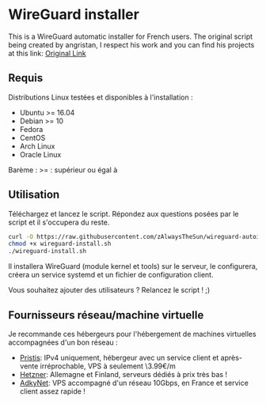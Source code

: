 # WireGuard installer
This is a WireGuard automatic installer for French users. The original script being created by angristan, I respect his work and you can find his projects at this link: [Original Link](https://github.com/angristan/wireguard-install)

## Requis

Distributions Linux testées et disponibles à l'installation :

- Ubuntu >= 16.04
- Debian >= 10
- Fedora
- CentOS
- Arch Linux
- Oracle Linux

Barème : >= : supérieur ou égal à

## Utilisation

Téléchargez et lancez le script. Répondez aux questions posées par le script et il s'occupera du reste.

```bash
curl -O https://raw.githubusercontent.com/zAlwaysTheSun/wireguard-autoinstaller-french/master/wireguard-install.sh
chmod +x wireguard-install.sh
./wireguard-install.sh
```

Il installera WireGuard (module kernel et tools) sur le serveur, le configurera, créera un service systemd et un fichier de configuration client.

Vous souhaitez ajouter des utilisateurs ? Relancez le script ! ;)

## Fournisseurs réseau/machine virtuelle

Je recommande ces hébergeurs pour l'hébergement de machines virtuelles accompagnées d'un bon réseau :

- [Pristis](https://goo.gl/Xyd1Sc): IPv4 uniquement, hébergeur avec un service client et après-vente irréprochable, VPS à seulement \3.99€/m
- [Hetzner](https://hetzner.cloud/?ref=ywtlvZsjgeDq): Allemagne et Finland, serveurs dédiés à prix très bas !
- [AdkyNet](https://goo.gl/qXrNLK): VPS accompagné d'un réseau 10Gbps, en France et service client assez rapide !
